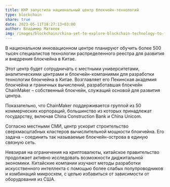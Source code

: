 ```yaml
---
title: КНР запустила национальный центр блокчейн-технологий
type: blockchain
share: true
date: 2023-05-11T18:27:13+03:00
author: Владимир Матвеев
img: /images/blockchain/china-set-to-explore-blockchain-technology-to-facilitate-electricity-trading-1024x682.jpg
---
```

В национальном инновационном центре планируют обучить более 500 тысяч специалистов технологии распределенного реестра для развития и внедрения блокчейна в Китае.

Этот центр будет сотрудничать с местными университетами, аналитическими центрами и блокчейн-компаниями для разработки технологии блокчейна в Китае. Возглавляет его Пекинская академия блокчейна и граничных вычислений, разработавшая блокчейн ChainMaker – собственный блокчейн, служащий основой для развития центра.

Показательно, что ChainMaker поддерживается группой из 50 коммерческих корпораций, большинство из которых принадлежат государству, включая China Construction Bank и China Unicom.

Согласно местными СМИ, центр ускорит строительство сверхмасштабных кластеров вычислительной мощности блокчейна. Его задача – соединить так называемые блокчейн-острова в единую связную сеть.

Невзирая на ограничения на криптовалюты, китайское правительство продолжает активно исследовать возможности диджитальной экономики. Китайские компании изучают методы разработки искусственного интеллекта с помощью более слабых полупроводников и комбинаций микросхем, с целью избавиться от зависимости от оборудования из США.